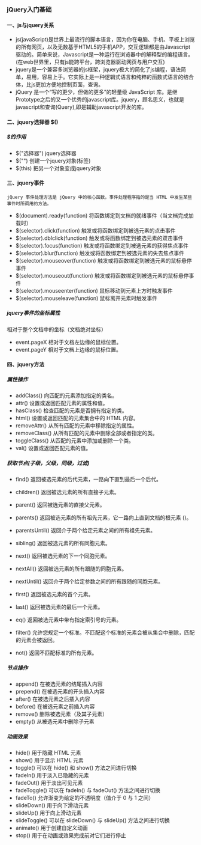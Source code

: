 ### jQuery入门基础
#### 一、js与jquery关系
+  js(javaScript)是世界上最流行的脚本语言，因为你在电脑、手机、平板上浏览的所有网页，以及无数基于HTML5的手机APP，交互逻辑都是由Javascript驱动的。简单来说，Javascript是一种运行在浏览器中的解释型的编程语言。(在web世界里，只有js能跨平台，跨浏览器驱动网页与用户交互)
+  jquery是一个兼容多浏览器的js框架，jquery极大的简化了js编程，语法简单，易用，容易上手。它实际上是一种逻辑式语言和纯粹的函数式语言的结合体，比js更加方便地控制页面，查询。
+  jQuery 是一个“写的更少，但做的更多”的轻量级 JavaScript 库。是继Prototype之后的又一个优秀的javascript库。jquery，顾名思义，也就是javascript和查询(Query),即是辅助javascript开发的库。

#### 二、jquery选择器  $()
##### $的作用
+ $("选择器")          jquery选择器
+ $("<img>")  		   创建一个jquery对象(标签)
+ $(this) 			   把另一个对象变成jquery对象

#### 三、jquery事件
    jQuery 事件处理方法是 jQuery 中的核心函数。事件处理程序指的是当 HTML 中发生某些事件时所调用的方法。

+ $(document).ready(function) 		将函数绑定到文档的就绪事件（当文档完成加载时） 
+ $(selector).click(function) 		触发或将函数绑定到被选元素的点击事件 
+ $(selector).dblclick(function) 	触发或将函数绑定到被选元素的双击事件 
+ $(selector).focus(function) 		触发或将函数绑定到被选元素的获得焦点事件 
+ $(selector).blur(function) 		触发或将函数绑定到被选元素的失去焦点事件 
+ $(selector).mouseover(function) 	触发或将函数绑定到被选元素的鼠标悬停事件 
+ $(selector).mouseout(function) 	触发或将函数绑定到被选元素的鼠标悬停事件 
+ $(selector).mouseenter(function) 	鼠标移动到元素上方时触发事件
+ $(selector).mouseleave(function) 	鼠标离开元素时触发事件

##### jquery事件的坐标属性
相对于整个文档中的坐标（文档绝对坐标） 
+ event.pageX 		相对于文档左边缘的鼠标位置。 
+ event.pageY 		相对于文档上边缘的鼠标位置。 


#### 四、jquery方法
##### 属性操作
+ addClass() 		向匹配的元素添加指定的类名。 
+ attr() 			设置或返回匹配元素的属性和值。 
+ hasClass() 		检查匹配的元素是否拥有指定的类。 
+ html() 			设置或返回匹配的元素集合中的 HTML 内容。 
+ removeAttr() 		从所有匹配的元素中移除指定的属性。 
+ removeClass() 	从所有匹配的元素中删除全部或者指定的类。 
+ toggleClass() 	从匹配的元素中添加或删除一个类。 
+ val() 			设置或返回匹配元素的值。 

##### 获取节点(子级，父级，同级，过滤)
+ find() 			返回被选元素的后代元素，一路向下直到最后一个后代。
+ children() 		返回被选元素的所有直接子元素。

+ parent() 			返回被选元素的直接父元素。
+ parents() 		返回被选元素的所有祖先元素，它一路向上直到文档的根元素 (<html>)。
+ parentsUntil() 	返回介于两个给定元素之间的所有祖先元素。

+ sibling() 		返回被选元素的所有同胞元素。
+ next() 			返回被选元素的下一个同胞元素。
+ nextAll() 		返回被选元素的所有跟随的同胞元素。
+ nextUntil() 		返回介于两个给定参数之间的所有跟随的同胞元素。

+ first() 			返回被选元素的首个元素。
+ last() 			返回被选元素的最后一个元素。
+ eq() 				返回被选元素中带有指定索引号的元素。
+ filter() 			允许您规定一个标准。不匹配这个标准的元素会被从集合中删除，匹配的元素会被返回。
+ not() 			返回不匹配标准的所有元素。

##### 节点操作
+ append()  	在被选元素的结尾插入内容
+ prepend()  	在被选元素的开头插入内容
+ after() 		在被选元素之后插入内容
+ before()  	在被选元素之前插入内容
+ remove()  	删除被选元素（及其子元素）
+ empty()  		从被选元素中删除子元素


#####  动画效果
+ hide() 		用于隐藏 HTML 元素
+ show() 		用于显示 HTML 元素
+ toggle() 		可以在 hide() 和 show() 方法之间进行切换
+ fadeIn() 		用于淡入已隐藏的元素
+ fadeOut() 	用于淡出可见元素
+ fadeToggle() 	可以在 fadeIn() 与 fadeOut() 方法之间进行切换
+ fadeTo() 		允许渐变为给定的不透明度（值介于 0 与 1 之间）
+ slideDown() 	用于向下滑动元素
+ slideUp() 	用于向上滑动元素
+ slideToggle() 可以在 slideDown() 与 slideUp() 方法之间进行切换
+ animate() 	用于创建自定义动画
+ stop() 		用于在动画或效果完成前对它们进行停止





	


